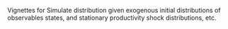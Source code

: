 Vignettes for Simulate distribution given exogenous initial distributions of observables states, and stationary productivity shock distributions, etc.
